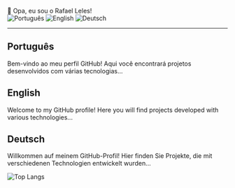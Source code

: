 👋 Opa, eu sou o Rafael Leles!                                                                                                                                 
![Português](https://img.shields.io/badge/Português-🇧🇷-green?style=for-the-badge)
![English](https://img.shields.io/badge/English-🇺🇸-blue?style=for-the-badge)
![Deutsch](https://img.shields.io/badge/Deutsch-🇩🇪-black?style=for-the-badge)






---

## Português

Bem-vindo ao meu perfil GitHub! Aqui você encontrará projetos desenvolvidos com várias tecnologias...

## English

Welcome to my GitHub profile! Here you will find projects developed with various technologies...

## Deutsch

Willkommen auf meinem GitHub-Profil! Hier finden Sie Projekte, die mit verschiedenen Technologien entwickelt wurden...


![Top Langs](https://github-readme-stats.vercel.app/api/top-langs/?username=rafaeleles&layout=compact&theme=transparent)

<!--
**rafaeleles/rafaeleles** is a ✨ _special_ ✨ repository because its `README.md` (this file) appears on your GitHub profile.

Here are some ideas to get you started:

- 🔭 I’m currently working on ...
- 🌱 I’m currently learning ...
- 👯 I’m looking to collaborate on ...
- 🤔 I’m looking for help with ...
- 💬 Ask me about ...
- 📫 How to reach me: ...
- 😄 Pronouns: ...
- ⚡ Fun fact: ...
-->
